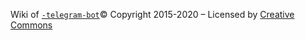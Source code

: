 Wiki of [`-telegram-bot`](https://python-telegram-bot.org/)© Copyright 2015-2020 – Licensed by [Creative Commons](https://creativecommons.org/licenses/by/3.0/)